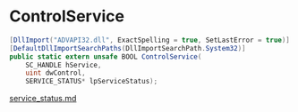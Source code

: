 # ControlService

```csharp
[DllImport("ADVAPI32.dll", ExactSpelling = true, SetLastError = true)]
[DefaultDllImportSearchPaths(DllImportSearchPath.System32)]
public static extern unsafe BOOL ControlService(
    SC_HANDLE hService,
    uint dwControl,
    SERVICE_STATUS* lpServiceStatus);
```

[service\_status.md](../services/service\_status.md "mention")
